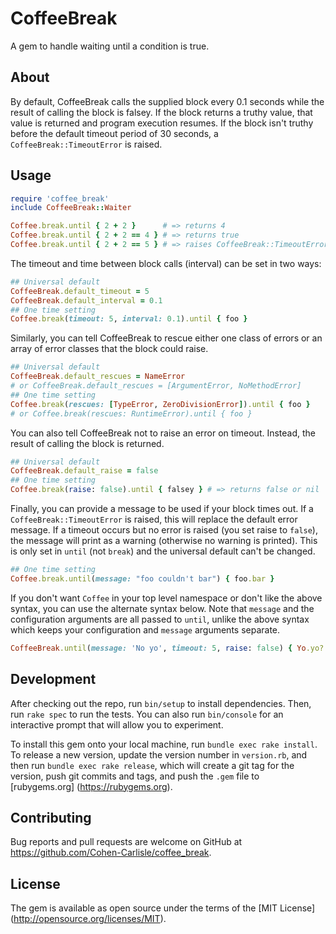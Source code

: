 # CoffeeBreak

A gem to handle waiting until a condition is true.

## About

By default, CoffeeBreak calls the supplied block every 0.1 seconds while the
result of calling the block is falsey. If the block returns a truthy value, that
value is returned and program execution resumes. If the block isn't truthy
before the default timeout period of 30 seconds, a `CoffeeBreak::TimeoutError`
is raised.

## Usage

```ruby
require 'coffee_break'
include CoffeeBreak::Waiter

Coffee.break.until { 2 + 2 }      # => returns 4
Coffee.break.until { 2 + 2 == 4 } # => returns true
Coffee.break.until { 2 + 2 == 5 } # => raises CoffeeBreak::TimeoutError
```

The timeout and time between block calls (interval) can be set in two ways:

```ruby
## Universal default
CoffeeBreak.default_timeout = 5
CoffeeBreak.default_interval = 0.1
## One time setting
Coffee.break(timeout: 5, interval: 0.1).until { foo }
```

Similarly, you can tell CoffeeBreak to rescue either one class of errors or an
array of error classes that the block could raise.

```ruby
## Universal default
CoffeeBreak.default_rescues = NameError
# or CoffeeBreak.default_rescues = [ArgumentError, NoMethodError]
## One time setting
Coffee.break(rescues: [TypeError, ZeroDivisionError]).until { foo }
# or Coffee.break(rescues: RuntimeError).until { foo }
```

You can also tell CoffeeBreak not to raise an error on timeout. Instead, the
result of calling the block is returned.

```ruby
## Universal default
CoffeeBreak.default_raise = false
## One time setting
Coffee.break(raise: false).until { falsey } # => returns false or nil
```

Finally, you can provide a message to be used if your block times out. If a
`CoffeeBreak::TimeoutError` is raised, this will replace the default error
message. If a timeout occurs but no error is raised (you set raise to `false`),
the message will print as a warning (otherwise no warning is printed). This is
only set in `until` (not `break`) and the universal default can't be changed.

```ruby
## One time setting
Coffee.break.until(message: "foo couldn't bar") { foo.bar }
```

If you don't want `Coffee` in your top level namespace or don't like the above
syntax, you can use the alternate syntax below. Note that `message` and the
configuration arguments are all passed to `until`, unlike the above syntax which
keeps your configuration and `message` arguments separate.

```ruby
CoffeeBreak.until(message: 'No yo', timeout: 5, raise: false) { Yo.yo? }
```

## Development

After checking out the repo, run `bin/setup` to install dependencies. Then, run
`rake spec` to run the tests. You can also run `bin/console` for an interactive
prompt that will allow you to experiment.

To install this gem onto your local machine, run `bundle exec rake install`. To
release a new version, update the version number in `version.rb`, and then run
`bundle exec rake release`, which will create a git tag for the version, push
git commits and tags, and push the `.gem` file to [rubygems.org]
(https://rubygems.org).

## Contributing

Bug reports and pull requests are welcome on GitHub at
https://github.com/Cohen-Carlisle/coffee_break.


## License

The gem is available as open source under the terms of the [MIT License]
(http://opensource.org/licenses/MIT).

